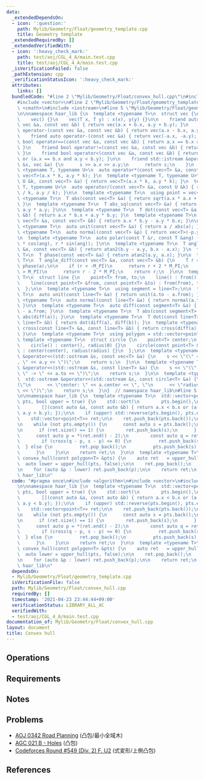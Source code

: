 ```yaml
---
data:
  _extendedDependsOn:
  - icon: ':question:'
    path: Mylib/Geometry/Float/geometry_template.cpp
    title: Geometry template
  _extendedRequiredBy: []
  _extendedVerifiedWith:
  - icon: ':heavy_check_mark:'
    path: test/aoj/CGL_4_A/main.test.cpp
    title: test/aoj/CGL_4_A/main.test.cpp
  _isVerificationFailed: false
  _pathExtension: cpp
  _verificationStatusIcon: ':heavy_check_mark:'
  attributes:
    links: []
  bundledCode: "#line 2 \"Mylib/Geometry/Float/convex_hull.cpp\"\n#include <algorithm>\n\
    #include <vector>\n#line 2 \"Mylib/Geometry/Float/geometry_template.cpp\"\n#include\
    \ <cmath>\n#include <iostream>\n#line 5 \"Mylib/Geometry/Float/geometry_template.cpp\"\
    \n\nnamespace haar_lib {\n  template <typename T>\n  struct vec {\n    T x, y;\n\
    \    vec() {}\n    vec(T x, T y) : x(x), y(y) {}\n\n    friend auto operator+(const\
    \ vec &a, const vec &b) { return vec(a.x + b.x, a.y + b.y); }\n    friend auto\
    \ operator-(const vec &a, const vec &b) { return vec(a.x - b.x, a.y - b.y); }\n\
    \    friend auto operator-(const vec &a) { return vec(-a.x, -a.y); }\n\n    friend\
    \ bool operator==(const vec &a, const vec &b) { return a.x == b.x and a.y == b.y;\
    \ }\n    friend bool operator!=(const vec &a, const vec &b) { return !(a == b);\
    \ }\n    friend bool operator<(const vec &a, const vec &b) { return a.x < b.x\
    \ or (a.x == b.x and a.y < b.y); }\n\n    friend std::istream &operator>>(std::istream\
    \ &s, vec &a) {\n      s >> a.x >> a.y;\n      return s;\n    }\n  };\n\n  template\
    \ <typename T, typename U>\n  auto operator*(const vec<T> &a, const U &k) { return\
    \ vec<T>(a.x * k, a.y * k); }\n  template <typename T, typename U>\n  auto operator*(const\
    \ U &k, const vec<T> &a) { return vec<T>(a.x * k, a.y * k); }\n  template <typename\
    \ T, typename U>\n  auto operator/(const vec<T> &a, const U &k) { return vec<T>(a.x\
    \ / k, a.y / k); }\n\n  template <typename T>\n  using point = vec<T>;\n\n  template\
    \ <typename T>\n  T abs(const vec<T> &a) { return sqrt(a.x * a.x + a.y * a.y);\
    \ }\n  template <typename T>\n  T abs_sq(const vec<T> &a) { return a.x * a.x +\
    \ a.y * a.y; }\n\n  template <typename T>\n  T dot(const vec<T> &a, const vec<T>\
    \ &b) { return a.x * b.x + a.y * b.y; }\n  template <typename T>\n  T cross(const\
    \ vec<T> &a, const vec<T> &b) { return a.x * b.y - a.y * b.x; }\n\n  template\
    \ <typename T>\n  auto unit(const vec<T> &a) { return a / abs(a); }\n  template\
    \ <typename T>\n  auto normal(const vec<T> &p) { return vec<T>(-p.y, p.x); }\n\
    \n  template <typename T>\n  auto polar(const T &r, const T &ang) { return vec<T>(r\
    \ * cos(ang), r * sin(ang)); }\n\n  template <typename T>\n  T angle(const vec<T>\
    \ &a, const vec<T> &b) { return atan2(b.y - a.y, b.x - a.x); }\n  template <typename\
    \ T>\n  T phase(const vec<T> &a) { return atan2(a.y, a.x); }\n\n  template <typename\
    \ T>\n  T angle_diff(const vec<T> &a, const vec<T> &b) {\n    T r = phase(b) -\
    \ phase(a);\n\n    if (r < -M_PI)\n      return r + 2 * M_PI;\n    else if (r\
    \ > M_PI)\n      return r - 2 * M_PI;\n    return r;\n  }\n\n  template <typename\
    \ T>\n  struct line {\n    point<T> from, to;\n    line() : from(), to() {}\n\
    \    line(const point<T> &from, const point<T> &to) : from(from), to(to) {}\n\
    \  };\n\n  template <typename T>\n  using segment = line<T>;\n\n  template <typename\
    \ T>\n  auto unit(const line<T> &a) { return unit(a.to - a.from); }\n  template\
    \ <typename T>\n  auto normal(const line<T> &a) { return normal(a.to - a.from);\
    \ }\n\n  template <typename T>\n  auto diff(const segment<T> &a) { return a.to\
    \ - a.from; }\n\n  template <typename T>\n  T abs(const segment<T> &a) { return\
    \ abs(diff(a)); }\n\n  template <typename T>\n  T dot(const line<T> &a, const\
    \ line<T> &b) { return dot(diff(a), diff(b)); }\n  template <typename T>\n  T\
    \ cross(const line<T> &a, const line<T> &b) { return cross(diff(a), diff(b));\
    \ }\n\n  template <typename T>\n  using polygon = std::vector<point<T>>;\n\n \
    \ template <typename T>\n  struct circle {\n    point<T> center;\n    T radius;\n\
    \    circle() : center(), radius(0) {}\n    circle(const point<T> &center, T radius)\
    \ : center(center), radius(radius) {}\n  };\n\n  template <typename T>\n  std::ostream\
    \ &operator<<(std::ostream &s, const vec<T> &a) {\n    s << \"(\" << a.x << \"\
    , \" << a.y << \")\";\n    return s;\n  }\n\n  template <typename T>\n  std::ostream\
    \ &operator<<(std::ostream &s, const line<T> &a) {\n    s << \"(\" << a.from <<\
    \ \" -> \" << a.to << \")\";\n    return s;\n  }\n\n  template <typename T>\n\
    \  std::ostream &operator<<(std::ostream &s, const circle<T> &a) {\n    s << \"\
    (\"\n      << \"center: \" << a.center << \", \"\n      << \"radius: \" << a.radius\
    \ << \")\";\n    return s;\n  }\n}  // namespace haar_lib\n#line 5 \"Mylib/Geometry/Float/convex_hull.cpp\"\
    \n\nnamespace haar_lib {\n  template <typename T>\n  std::vector<point<T>> upper_hull(polygon<T>\
    \ pts, bool upper = true) {\n    std::sort(\n        pts.begin(),\n        pts.end(),\n\
    \        [](const auto &a, const auto &b) { return a.x < b.x or (a.x == b.x and\
    \ a.y < b.y); });\n\n    if (upper) std::reverse(pts.begin(), pts.end());\n\n\
    \    std::vector<point<T>> ret;\n\n    ret.push_back(pts.back());\n    pts.pop_back();\n\
    \n    while (not pts.empty()) {\n      const auto s = pts.back();\n      pts.pop_back();\n\
    \n      if (ret.size() == 1) {\n        ret.push_back(s);\n      } else {\n  \
    \      const auto p = *(ret.end() - 2);\n        const auto q = ret.back();\n\n\
    \        if (cross(q - p, s - p) <= 0) {\n          ret.push_back(s);\n      \
    \  } else {\n          ret.pop_back();\n          pts.push_back(s);\n        }\n\
    \      }\n    }\n\n    return ret;\n  }\n\n  template <typename T>\n  std::vector<point<T>>\
    \ convex_hull(const polygon<T> &pts) {\n    auto ret   = upper_hull(pts);\n  \
    \  auto lower = upper_hull(pts, false);\n\n    ret.pop_back();\n    lower.pop_back();\n\
    \n    for (auto &p : lower) ret.push_back(p);\n\n    return ret;\n  }\n}  // namespace\
    \ haar_lib\n"
  code: "#pragma once\n#include <algorithm>\n#include <vector>\n#include \"Mylib/Geometry/Float/geometry_template.cpp\"\
    \n\nnamespace haar_lib {\n  template <typename T>\n  std::vector<point<T>> upper_hull(polygon<T>\
    \ pts, bool upper = true) {\n    std::sort(\n        pts.begin(),\n        pts.end(),\n\
    \        [](const auto &a, const auto &b) { return a.x < b.x or (a.x == b.x and\
    \ a.y < b.y); });\n\n    if (upper) std::reverse(pts.begin(), pts.end());\n\n\
    \    std::vector<point<T>> ret;\n\n    ret.push_back(pts.back());\n    pts.pop_back();\n\
    \n    while (not pts.empty()) {\n      const auto s = pts.back();\n      pts.pop_back();\n\
    \n      if (ret.size() == 1) {\n        ret.push_back(s);\n      } else {\n  \
    \      const auto p = *(ret.end() - 2);\n        const auto q = ret.back();\n\n\
    \        if (cross(q - p, s - p) <= 0) {\n          ret.push_back(s);\n      \
    \  } else {\n          ret.pop_back();\n          pts.push_back(s);\n        }\n\
    \      }\n    }\n\n    return ret;\n  }\n\n  template <typename T>\n  std::vector<point<T>>\
    \ convex_hull(const polygon<T> &pts) {\n    auto ret   = upper_hull(pts);\n  \
    \  auto lower = upper_hull(pts, false);\n\n    ret.pop_back();\n    lower.pop_back();\n\
    \n    for (auto &p : lower) ret.push_back(p);\n\n    return ret;\n  }\n}  // namespace\
    \ haar_lib\n"
  dependsOn:
  - Mylib/Geometry/Float/geometry_template.cpp
  isVerificationFile: false
  path: Mylib/Geometry/Float/convex_hull.cpp
  requiredBy: []
  timestamp: '2021-04-23 23:44:44+09:00'
  verificationStatus: LIBRARY_ALL_AC
  verifiedWith:
  - test/aoj/CGL_4_A/main.test.cpp
documentation_of: Mylib/Geometry/Float/convex_hull.cpp
layout: document
title: Convex hull
---
```


## Operations

## Requirements

## Notes

## Problems

- [AOJ 0342 Road Planning](http://judge.u-aizu.ac.jp/onlinejudge/description.jsp?id=0342) (凸包/最小全域木)
- [AGC 021 B - Holes](https://atcoder.jp/contests/agc021/tasks/agc021_b) (凸包)
- [Codeforces Round #549 (Div. 2) F. U2](https://codeforces.com/contest/1143/problem/F) (式変形/上側凸包)

## References

